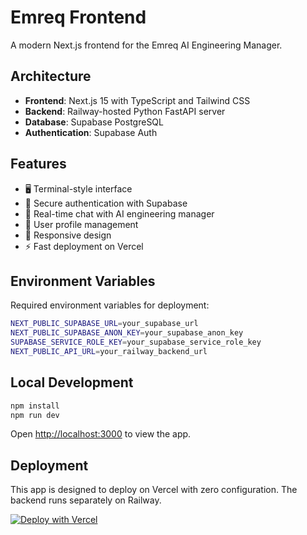 # Emreq Frontend

A modern Next.js frontend for the Emreq AI Engineering Manager.

## Architecture

- **Frontend**: Next.js 15 with TypeScript and Tailwind CSS
- **Backend**: Railway-hosted Python FastAPI server
- **Database**: Supabase PostgreSQL
- **Authentication**: Supabase Auth

## Features

- 🖥️ Terminal-style interface
- 🔐 Secure authentication with Supabase
- 💬 Real-time chat with AI engineering manager
- 👤 User profile management
- 📱 Responsive design
- ⚡ Fast deployment on Vercel

## Environment Variables

Required environment variables for deployment:

```bash
NEXT_PUBLIC_SUPABASE_URL=your_supabase_url
NEXT_PUBLIC_SUPABASE_ANON_KEY=your_supabase_anon_key
SUPABASE_SERVICE_ROLE_KEY=your_supabase_service_role_key
NEXT_PUBLIC_API_URL=your_railway_backend_url
```

## Local Development

```bash
npm install
npm run dev
```

Open [http://localhost:3000](http://localhost:3000) to view the app.

## Deployment

This app is designed to deploy on Vercel with zero configuration. The backend runs separately on Railway.

[![Deploy with Vercel](https://vercel.com/button)](https://vercel.com/new/clone?repository-url=https://github.com/your-repo/emreq-frontend)
